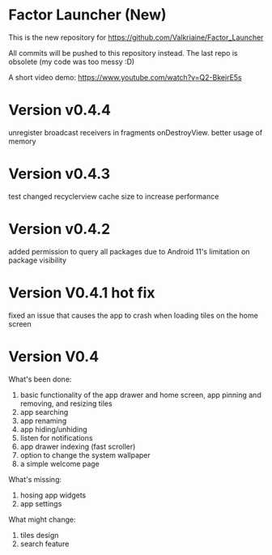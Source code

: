 # Factor Launcher (New)

This is the new repository for https://github.com/Valkriaine/Factor_Launcher

All commits will be pushed to this repository instead. The last repo is obsolete (my code was too messy :D)

A short video demo: https://www.youtube.com/watch?v=Q2-BkeirE5s

# Version v0.4.4
unregister broadcast receivers in fragments onDestroyView.
better usage of memory

# Version v0.4.3
test changed recyclerview cache size to increase performance

# Version v0.4.2 
added permission to query all packages due to Android 11's limitation on package visibility

# Version V0.4.1 hot fix
fixed an issue that causes the app to crash when loading tiles on the home screen

# Version V0.4
What's been done:
1. basic functionality of the app drawer and home screen, app pinning and removing, and resizing tiles
2. app searching
3. app renaming
4. app hiding/unhiding
5. listen for notifications
6. app drawer indexing (fast scroller)
7. option to change the system wallpaper
8. a simple welcome page

What's missing:
1. hosing app widgets
2. app settings

What might change:
1. tiles design
2. search feature


